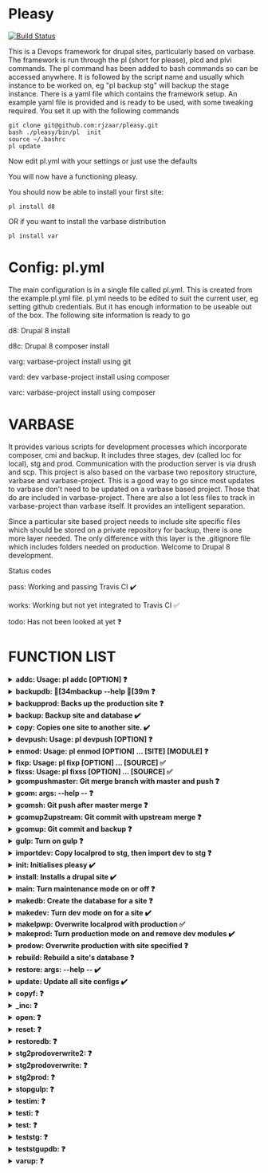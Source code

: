# Pleasy

[![Build Status](https://travis-ci.com/rjzaar/pleasy.svg?branch=master)](https://travis-ci.com/rjzaar/pleasy)

This is a Devops framework for drupal sites, particularly based on varbase.
The framework is run through the pl (short for please), plcd and plvi commands.
The pl command has been added to bash commands so can be accessed anywhere. It is followed by the script name and usually which instance to be worked on, eg "pl backup stg" will backup the stage instance.
There is a yaml file which contains the framework setup. An example yaml file is provided and is ready to be used, with some tweaking required.
You set it up with the following commands

```
git clone git@github.com:rjzaar/pleasy.git 
bash ./pleasy/bin/pl  init
source ~/.bashrc
pl update
```
Now edit pl.yml with your settings or just use the defaults

You will now have a functioning pleasy.

You should now be able to install your first site:
```
pl install d8
```
OR if you want to install the varbase distribution
```
pl install var
```

# Config: pl.yml

The main configuration is in a single file called pl.yml. This is created from the example.pl.yml file. pl.yml needs
to be edited to suit the current user, eg setting github credentials. But it has enough information to be useable 
out of the box. The following site information is ready to go

d8: Drupal 8 install

d8c: Drupal 8 composer install

varg: varbase-project install using git

vard: dev varbase-project install using composer

varc: varbase-project install using composer 

# VARBASE

It provides various scripts for development processes which incorporate composer, cmi and backup. It includes three 
stages, dev (called loc for local), stg and prod. Communication with the production server is via drush and scp.
This project is also based on the varbase two repository structure, varbase and varbase-project.
This is a good way to go since most updates to varbase don't need to be updated on a varbase based project.
Those that do are included in varbase-project.
There are also a lot less files to track in varbase-project than varbase itself.
It provides an intelligent separation.

Since a particular site based project needs to include site specific files which should be stored on a private 
repository for backup, there is one more layer needed. The only difference with this layer is the .gitignore file 
which includes folders needed on production. Welcome to Drupal 8 development.

Status codes

pass: Working and passing Travis CI :heavy_check_mark:

works: Working but not yet integrated to Travis CI :white_check_mark:

todo: Has not been looked at yet :question:


# FUNCTION LIST

<details>

**<summary>addc: Usage: pl addc [OPTION] :question: </summary>**
--**BROKEN DOCUMENTATION**--
  This script is used to add github credentials

  Mandatory arguments to long options are mandatory for short options too.
    -h --help               Display help (Currently displayed)

  Examples:
  pl addc -h
--**BROKEN DOCUMENTATION**--

</details>

<details>

**<summary>backupdb: [34mbackup --help [39m :question: </summary>**
--**BROKEN DOCUMENTATION**--
Backs up the database only
    Usage: pl backupdb [OPTION] ... [SOURCE]
  This script is used to backup a particular site's database.
  You just need to state the sitename, eg dev.

  Mandatory arguments to long options are mandatory for short options too.
    -h --help               Display help (Currently displayed)
    -m --message='msg'      Enter an optional message to accompany the backup

  Examples:
  pl backupdb -h
  pl backupdb dev
  pl backupdb tim -m 'First tim backup'
  pl backupdb --message='Love' love
  END HELP
--**BROKEN DOCUMENTATION**--

</details>

<details>

**<summary>backupprod: Backs up the production site :question: </summary>**
Usage: pl backup [OPTION] ... [SOURCE]
  This script is used to backup prod site's files and database. You can
  add an optional message.

  Mandatory arguments to long options are mandatory for short options too.
    -h --help               Display help (Currently displayed)
    -m --message='msg'      Enter a message to accompany the backup (IS THIS
                            OPTIONAL ROB?)

  Examples:
  pl backupprod -h
  pl backupprod ./tim -m 'First tim backup'

</details>

<details>

**<summary>backup: Backup site and database :heavy_check_mark: </summary>**
Usage: pl backup [OPTION] ... [SOURCE] [MESSAGE]
This script is used to backup a particular site's files and database.
You just need to state the sitename, eg dev and an optional message.

Mandatory arguments to long options are mandatory for short options too.
  -h --help               Display help (Currently displayed)

Examples:
pl backup -h
pl backup dev
pl backup tim 'First tim backup'
END HELP

</details>

<details>

**<summary>copy: Copies one site to another site. :heavy_check_mark: </summary>**
    Usage: pl copy [OPTION] ... [SOURCE] [DESTINATION]
This script will copy one site to another site. It will copy all
files, set up the site settings and import the database. If no
argument is given, it will copy dev to stg. If one argument is given it
will copy dev to the site specified. If two arguments are give it will
copy the first to the second.

Mandatory arguments to long options are mandatory for short options too.
  -h --help               Display help (Currently displayed)
  -d --debug              Provide debug information when running this script.

Examples:

</details>

<details>

**<summary>devpush: Usage: pl devpush [OPTION] :question: </summary>**
--**BROKEN DOCUMENTATION**--
Include help Rob!

Mandatory arguments to long options are mandatory for short options too.
  -h --help               Display help (Currently displayed)

Examples:
--**BROKEN DOCUMENTATION**--

</details>

<details>

**<summary>enmod: Usage: pl enmod [OPTION] ... [SITE] [MODULE] :question: </summary>**
--**BROKEN DOCUMENTATION**--
This script will install a module first using composer, then fix the file/dir
ownership and then enable the module using drush automatically.

Mandatory arguments to long options are mandatory for short options too.
  -h --help               Display help (Currently displayed)

Examples:
--**BROKEN DOCUMENTATION**--

</details>

<details>

**<summary>fixp: Usage: pl fixp [OPTION] ... [SOURCE] :white_check_mark: </summary>**
--**BROKEN DOCUMENTATION**--
This script is used to fix permissions of a Drupal site You just need to
state the sitename, eg dev.

Mandatory arguments to long options are mandatory for short options too.
  -h --help               Display help (Currently displayed)

Examples:
--**BROKEN DOCUMENTATION**--

</details>

<details>

**<summary>fixss: Usage: pl fixss [OPTION] ... [SOURCE] :white_check_mark: </summary>**
--**BROKEN DOCUMENTATION**--
This will fix (or set) the site settings in local.settings.php You just need
to state the sitename, eg dev.

Mandatory arguments to long options are mandatory for short options too.
  -h --help               Display help (Currently displayed)

Examples:
--**BROKEN DOCUMENTATION**--

</details>

<details>

**<summary>gcompushmaster: Git merge branch with master and push :question: </summary>**
Usage: pl gcompushmaster [OPTION] ... [SITE] [MESSAGE]
This will merge branch with master You just need to state the sitename, eg
dev.

Mandatory arguments to long options are mandatory for short options too.
  -h --help               Display help (Currently displayed)

Examples:

</details>

<details>

**<summary>gcom: args:  --help -- :question: </summary>**
--**BROKEN DOCUMENTATION**--
Git commit code with optional backup
Usage: pl gcom [SITE] [MESSAGE] [OPTION]
This script will git commit changes to [SITE] with [MESSAGE].\
If you have access rights, you can commit changes to pleasy itself by using pl for [SITE] or pleasy.

OPTIONS
  -h --help               Display help (Currently displayed)
  -b --backup             Backup site after commit
  -v --verbose            Provide messages of what is happening
  -d --debug              Provide messages to help with debugging this function

Examples:
pl gcom loc "Fixed error on blah." -bv\
pl gcom pl "Improved gcom."
--**BROKEN DOCUMENTATION**--

</details>

<details>

**<summary>gcomsh: Git push after master merge :question: </summary>**
Usage: pl gcomsh [OPTION] ... [SITE] [MESSAGE]
This will git commit changes with msg after merging with master. You just
need to state the sitename, eg dev.

Mandatory arguments to long options are mandatory for short options too.
  -h --help               Display help (Currently displayed)

Examples:
pl gcomsh -h
pl gcomsh dev (relative dev folder)
pl gcomsh tim 'First tim backup'

</details>

<details>

**<summary>gcomup2upstream: Git commit with upstream merge :question: </summary>**
Usage: pl gcomup2upstream [OPTION] ... [SITE] [MESSAGE]
This will merge branch with master, and update to the upstream git. It
presupposes you have already merged. You just need to state the sitename, eg
dev.
                                    branch with master
Mandatory arguments to long options are mandatory for short options too.
  -h --help               Display help (Currently displayed)

Examples:
pl gcomup2upstream -h
pl gcomup2upstream dev (relative dev folder)
pl gcomup2upstream tim 'First tim backup'
END HELP

</details>

<details>

**<summary>gcomup: Git commit and backup :question: </summary>**
Usage: pl gcomup [OPTION] ... [SITE] [MESSAGE]
Composer update, git commit changes and backup. This script follows the
correct path to git commit changes You just need to state the
sitename, eg dev.

Mandatory arguments to long options are mandatory for short options too.
  -h --help               Display help (Currently displayed)

Examples:
pl gcomup -h
pl gcomup dev (relative dev folder)
pl gcomup tim 'First tim backup'
END HELP

</details>

<details>

**<summary>gulp: Turn on gulp :question: </summary>**
Usage: pl gulp [OPTION] ... [SITE]
This script is used to set upl gulp browser sync for a particular page. You
just need to state the sitename, eg loc and the page, eg opencat.loc

Mandatory arguments to long options are mandatory for short options too.
  -h --help               Display help (Currently displayed)

Examples:
pl gulp
END HELP

</details>

<details>

**<summary>importdev: Copy localprod to stg, then import dev to stg :question: </summary>**
Usage: pl importdev [OPTION] ... [SOURCE-SITE] [DEST-SITE]
@ROB add description please

Mandatory arguments to long options are mandatory for short options too.
  -h --help               Display help (Currently displayed)

Examples:
pl importdev 
END HELP

</details>

<details>

**<summary>init: Initialises pleasy :heavy_check_mark: </summary>**
  Usage: pl init [OPTION]
This will set up pleasy and initialise the sites as per
pl.yml, including the current production shared database.
This will install many programs, which will be listed at
the end.

Mandatory arguments to long options are mandatory for short options too.
    -y --yes                Force all install options to yes (Recommended)
    -h --help               Display help (Currently displayed)
    -s --step={1,15}        FOR DEBUG USE, start at step number as seen in code
    -n --nopassword         Nopassword. This will give the user full sudo access without requireing a password!
                            This could be a security issue for some setups. Use with caution!
    -t --test            This option is only for test environments like Travis, eg there is no mysql root password.

Examples:
git clone git@github.com:rjzaar/pleasy.git [sitename]  #eg git clone git@github.com:rjzaar/pleasy.git mysite.org
bash ./pleasy/bin/pl  init # or if using [sitename]
bash ./[sitename]/bin/pl init

then if debugging:

bash ./[sitename]/bin/pl init -s=6  # to start at step 6.

INSTALL LIST:
    sudo apt-get install gawk
    sudo $folderpath/scripts/lib/installsudoers.sh "$folderpath\/bin" $user
    sudo apt-get install apache2 php libapache2-mod-php php-mysql curl php-cli \
    php-gd php-mbstring php-gettext php-xml php-curl php-bz2 php-zip git unzip
    php-xdebug -y
    sudo apt-get -y install mysql-server
    sudo apt-get install phpmyadmin -y
    php -r "copy('https://getcomposer.org/installer', 'composer-setup.php');"
    HASH="$(wget -q -O - https://composer.github.io/installer.sig)"
    sudo php composer-setup.php --install-dir=/usr/local/bin --filename=composer
    curl https://drupalconsole.com/installer -L -o drupal.phar
    sudo apt install nodejs build-essential
    curl -L https://npmjs.com/install.sh | sh
    sudo apt install npm
    sudo npm install gulp-cli -g
    sudo npm install gulp -D
END OF HELP

</details>

<details>

**<summary>install: Installs a drupal site :heavy_check_mark: </summary>**
Usage: pl install site [OPTION]
This script is used to install a variety of drupal flavours particularly
opencourse This will use opencourse-project as a wrapper. It is presumed you
have already cloned opencourse-project.  You just need to specify the site name
as a single argument.  All the settings for that site are in pl.yml If no site
name is given then the default site is created.

Mandatory arguments to long options are mandatory for short options too.
  -h --help               Display help (Currently displayed)
  -y --yes                Auto Yes to all options
  -f --files              Only install site files. No database
  -s --step=[INT]         Restart at the step specified.
  -b --build-step=[INT]   Restart the build at step specified (step=6)
  -d --debug              Provide debug information when running this script.
  -t --test            This option is only for test environments like Travis, eg there is no mysql root password.

Examples:
pl install d8
END HELP

</details>

<details>

**<summary>main: Turn maintenance mode on or off :question: </summary>**
Usage: pl main [OPTION] ... [SITE] [MODULES]
This script will turn maintenance mode on or off. You will need to specify the
site first than on or off, eg pl main loc on

Mandatory arguments to long options are mandatory for short options too.
  -h --help               Display help (Currently displayed)

Examples:
pl main loc on
pl main dev off
END HELP

</details>

<details>

**<summary>makedb: Create the database for a site :question: </summary>**
Usage: pl makedb [OPTION] ... [SITE]
<ADD DESC HERE>

Mandatory arguments to long options are mandatory for short options too.
  -h --help               Display help (Currently displayed)

Examples:
END HELP

</details>

<details>

**<summary>makedev: Turn dev mode on for a site :heavy_check_mark: </summary>**
Usage: pl makedev [OPTION] ... [SITE]
This script is used to turn on dev mode and enable dev modules.
You just need to state the sitename, eg stg.

Mandatory arguments to long options are mandatory for short options too.
  -h --help               Display help (Currently displayed)
  -d --debug              Provide debug information when running this script.

Examples:
pl makedev loc
END HELP

</details>

<details>

**<summary>makelpwp: Overwrite localprod with production :white_check_mark: </summary>**
Usage: pl makelpwp [OPTION] ... [SITE]
This script is used to overwrite localprod with the actual external production
site.  The choice of localprod is set in pl.yml under sites: localprod: The
external site details are also set in pl.yml under prod: Note: once localprod
has been locally backedup, then it can just be restored from there if need be.

Mandatory arguments to long options are mandatory for short options too.
  -h --help               Display help (Currently displayed)
  -s --step=[1-6]         Select step to proceed (For DEBUG purposes?)

Examples:
pl makelpwp
END HELP

</details>

<details>

**<summary>makeprod: Turn production mode on and remove dev modules :heavy_check_mark: </summary>**
Usage: pl makeprod [OPTION] ... [SITE]
This script is used to turn off dev mode and uninstall dev modules.  You just
need to state the sitename, eg stg.

Mandatory arguments to long options are mandatory for short options too.
  -h --help               Display help (Currently displayed)
  -d --debug              Provide debug information when running this script.

Examples:
END HELP

</details>

<details>

**<summary>prodow: Overwrite production with site specified :question: </summary>**
Usage: pl prodow [OPTION] ... [SITE]
This script will overwrite production with the site chosen It will first backup
prod The external site details are also set in pl.yml under prod:

Mandatory arguments to long options are mandatory for short options too.
  -h --help               Display help (Currently displayed)

Examples:
END HELP

</details>

<details>

**<summary>rebuild: Rebuild a site's database :question: </summary>**
Usage: pl rebuild [OPTION] ... [SITE]
This script is used to rebuild a particular site's database. You just need to
state the sitename, eg loc.

Mandatory arguments to long options are mandatory for short options too.
  -h --help               Display help (Currently displayed)

Examples:
END HELP

</details>

<details>

**<summary>restore: args:  --help -- :heavy_check_mark: </summary>**
--**BROKEN DOCUMENTATION**--
Restore a particular site's files and database from backup
Usage: pl restore [FROM] [TO] [OPTION]
You just need to state the sitename, eg dev.
You can alternatively restore the site into a different site which is the second argument.

OPTIONS
  -h --help               Display help (Currently displayed)
  -d --debug              Provide debug information when running this script.
  -f --first              Usse the latest backup
  -y --yes                Auto delete current content

Examples:
pl restore loc
pl restore loc stg -fy
pl restore -h
pl restore loc -d
--**BROKEN DOCUMENTATION**--

</details>

<details>

**<summary>update: Update all site configs :heavy_check_mark: </summary>**
Usage: pl update [OPTION]
This script will update the configs for all sites

Mandatory arguments to long options are mandatory for short options too.
  -h --help               Display help (Currently displayed)
  -d --debug              Provide debug information when running this script.

Examples:

</details>

<details>

**<summary>copyf:  :question: </summary>**
**DOCUMENTATION NOT IMPLEMENTED**

</details>

<details>

**<summary>_inc:  :question: </summary>**
**DOCUMENTATION NOT IMPLEMENTED**

</details>

<details>

**<summary>open:  :question: </summary>**
**DOCUMENTATION NOT IMPLEMENTED**

</details>

<details>

**<summary>reset:  :question: </summary>**
**DOCUMENTATION NOT IMPLEMENTED**

</details>

<details>

**<summary>restoredb:  :question: </summary>**
**DOCUMENTATION NOT IMPLEMENTED**

</details>

<details>

**<summary>stg2prodoverwrite2:  :question: </summary>**
**DOCUMENTATION NOT IMPLEMENTED**

</details>

<details>

**<summary>stg2prodoverwrite:  :question: </summary>**
**DOCUMENTATION NOT IMPLEMENTED**

</details>

<details>

**<summary>stg2prod:  :question: </summary>**
**DOCUMENTATION NOT IMPLEMENTED**

</details>

<details>

**<summary>stopgulp:  :question: </summary>**
**DOCUMENTATION NOT IMPLEMENTED**

</details>

<details>

**<summary>testim:  :question: </summary>**
**DOCUMENTATION NOT IMPLEMENTED**

</details>

<details>

**<summary>testi:  :question: </summary>**
**DOCUMENTATION NOT IMPLEMENTED**

</details>

<details>

**<summary>test:  :question: </summary>**
**DOCUMENTATION NOT IMPLEMENTED**

</details>

<details>

**<summary>teststg:  :question: </summary>**
**DOCUMENTATION NOT IMPLEMENTED**

</details>

<details>

**<summary>teststgupdb:  :question: </summary>**
**DOCUMENTATION NOT IMPLEMENTED**

</details>

<details>

**<summary>varup:  :question: </summary>**
**DOCUMENTATION NOT IMPLEMENTED**

</details>

